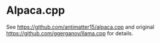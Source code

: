 Alpaca.cpp
==========

See <https://github.com/antimatter15/alpaca.cpp> and
original <https://github.com/ggerganov/llama.cpp> for details.
